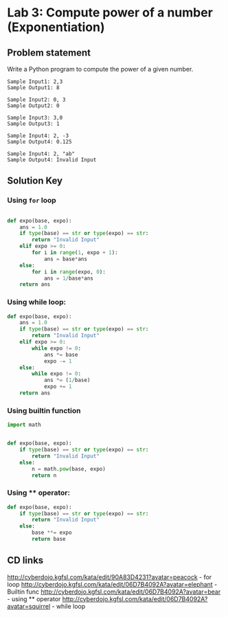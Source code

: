 # Lab 3: Compute power of a number (Exponentiation)

## Problem statement

Write a Python program to compute the power of a given number.

```
Sample Input1: 2,3
Sample Output1: 8

Sample Input2: 0, 3
Sample Output2: 0

Sample Input3: 3,0
Sample Output3: 1

Sample Input4: 2, -3
Sample Output4: 0.125

Sample Input4: 2, "ab"
Sample Output4: Invalid Input
```

## Solution Key

### Using `for` loop

```python

def expo(base, expo):
    ans = 1.0
    if type(base) == str or type(expo) == str:
        return "Invalid Input"
    elif expo >= 0:
        for i in range(1, expo + 1):
            ans = base*ans
    else:
        for i in range(expo, 0):
            ans = 1/base*ans
    return ans
```

### Using while loop:

```python
def expo(base, expo):
    ans = 1.0
    if type(base) == str or type(expo) == str:
        return "Invalid Input"
    elif expo >= 0:
        while expo != 0:
            ans *= base
            expo -= 1
    else:
        while expo != 0:
            ans *= (1/base)
            expo += 1
    return ans
```

### Using builtin function

```python
import math


def expo(base, expo):
    if type(base) == str or type(expo) == str:
        return "Invalid Input"
    else:
        n = math.pow(base, expo)
        return n
```

### Using \*\* operator:

```python
def expo(base, expo):
    if type(base) == str or type(expo) == str:
        return "Invalid Input"
    else:
        base **= expo
        return base
```

## CD links

http://cyberdojo.kgfsl.com/kata/edit/90A83D4231?avatar=peacock - for loop
http://cyberdojo.kgfsl.com/kata/edit/06D7B4092A?avatar=elephant - Builtin func
http://cyberdojo.kgfsl.com/kata/edit/06D7B4092A?avatar=bear - using \*\* operator
http://cyberdojo.kgfsl.com/kata/edit/06D7B4092A?avatar=squirrel - while loop
